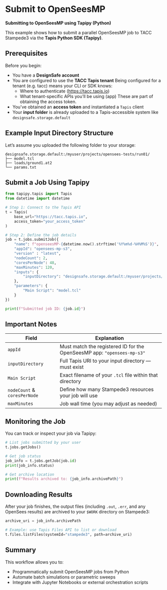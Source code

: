 # Submit to OpenSeesMP
**Submitting to OpenSeesMP using Tapipy (Python)**

This example shows how to submit a parallel OpenSeesMP job to TACC Stampede3 via the **Tapis Python SDK (Tapipy)**.

## Prerequisites

Before you begin:

* You have a **DesignSafe account**
* You are configured to use the **TACC Tapis tenant**
    Being configured for a tenant (e.g. tacc) means your CLI or SDK knows:
    * Where to authenticate (https://tacc.tapis.io)
    * What tenant-specific APIs you’ll be using (app)
    These are part of obtaining the access token.
* You’ve obtained an **access token** and instantiated a `Tapis` client
* Your **input folder** is already uploaded to a Tapis-accessible system like `designsafe.storage.default`

## Example Input Directory Structure

Let’s assume you uploaded the following folder to your storage:

```
designsafe.storage.default:/myuser/projects/opensees-tests/run01/
├── model.tcl
├── loads/ground1.at2
└── params.txt
```

## Submit a Job Using Tapipy

```python
from tapipy.tapis import Tapis
from datetime import datetime

# Step 1: Connect to the Tapis API
t = Tapis(
    base_url="https://tacc.tapis.io",
    access_token="your_access_token"
)

# Step 2: Define the job details
job = t.jobs.submitJob({
    "name": f"openseesMP-{datetime.now().strftime('%Y%m%d-%H%M%S')}",
    "appId": "opensees-mp-s3",
    "version" : "latest",
    "nodeCount": 2,
    "coresPerNode": 48,
    "maxMinutes": 120,
    "inputs": {
        "inputDirectory": "designsafe.storage.default:/myuser/projects/opensees-tests/run01"
    },
    "parameters": {
        "Main Script": "model.tcl"
    }
})

print(f"Submitted job ID: {job.id}")
```

## Important Notes

| Field                        | Explanation                                                             |
| ---------------------------- | ----------------------------------------------------------------------- |
| `appId`                      | Must match the registered ID for the OpenSeesMP app: `"opensees-mp-s3"` |
| `inputDirectory`             | Full Tapis URI to your input directory — must exist                     |
| `Main Script`                | Exact filename of your `.tcl` file within that directory                |
| `nodeCount` & `coresPerNode` | Define how many Stampede3 resources your job will use                   |
| `maxMinutes`                 | Job wall time (you may adjust as needed)                                |

## Monitoring the Job

You can track or inspect your job via Tapipy:

```python
# List jobs submitted by your user
t.jobs.getJobs()

# Get job status
job_info = t.jobs.getJob(job.id)
print(job_info.status)

# Get archive location
print(f"Results archived to: {job_info.archivePath}")
```

## Downloading Results

After your job finishes, the output files (including `.out`, `.err`, and any OpenSees results) are archived to your `$WORK` directory on Stampede3:

```python
archive_uri = job_info.archivePath

# Example: use Tapis Files API to list or download
t.files.listFiles(systemId="stampede3", path=archive_uri)
```

## Summary

This workflow allows you to:

* Programmatically submit OpenSeesMP jobs from Python
* Automate batch simulations or parametric sweeps
* Integrate with Jupyter Notebooks or external orchestration scripts


